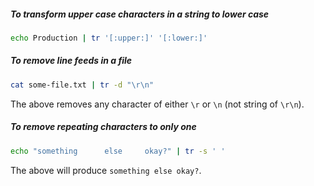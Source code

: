 ##### To transform upper case characters in a string to lower case

```sh
echo Production | tr '[:upper:]' '[:lower:]'
```

##### To remove line feeds in a file

```sh
cat some-file.txt | tr -d "\r\n"
```

The above removes any character of either `\r` or `\n` (not string of `\r\n`).

##### To remove repeating characters to only one

```sh
echo "something      else     okay?" | tr -s ' '
```

The above will produce `something else okay?`.
